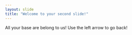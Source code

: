 ```yaml
---
layout: slide
title: "Welcome to your second slide!"
---
```

All your base are belong to us!
Use the left arrow to go back!
